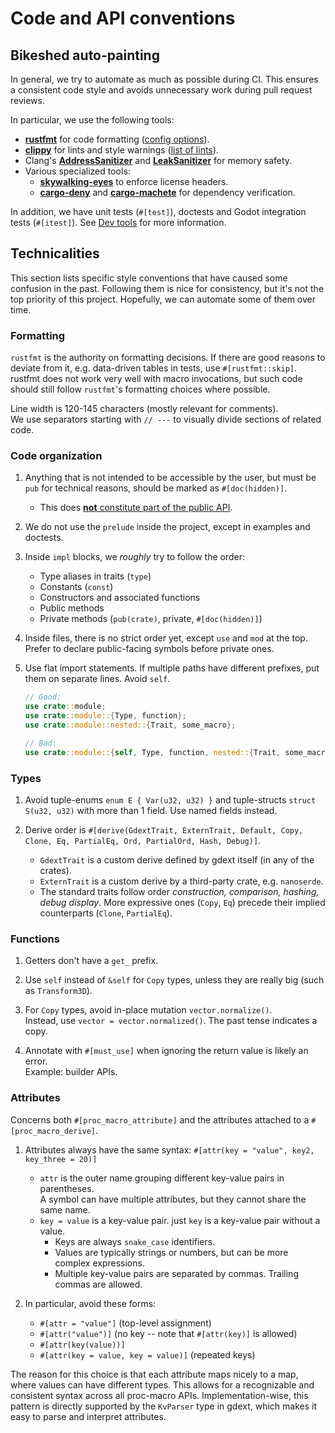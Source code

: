 <!--
  ~ Copyright (c) godot-rust; Bromeon and contributors.
  ~ This Source Code Form is subject to the terms of the Mozilla Public
  ~ License, v. 2.0. If a copy of the MPL was not distributed with this
  ~ file, You can obtain one at https://mozilla.org/MPL/2.0/.
-->

# Code and API conventions


<!-- toc -->

## Bikeshed auto-painting

In general, we try to automate as much as possible during CI. This ensures a consistent code style and avoids unnecessary work during
pull request reviews.

In particular, we use the following tools:

- [**rustfmt**] for code formatting ([config options][rustfmt-config]).
- [**clippy**] for lints and style warnings ([list of lints][clippy-lints]).
- Clang's [**AddressSanitizer**] and [**LeakSanitizer**] for memory safety.
- Various specialized tools:
  - [**skywalking-eyes**] to enforce license headers.
  - [**cargo-deny**] and [**cargo-machete**] for dependency verification.

In addition, we have unit tests (`#[test]`), doctests and Godot integration tests (`#[itest]`).
See [Dev tools] for more information.

[**AddressSanitizer**]: https://clang.llvm.org/docs/AddressSanitizer.html
[**cargo-deny**]: https://embarkstudios.github.io/cargo-deny
[**cargo-machete**]: https://github.com/bnjbvr/cargo-machete
[**clippy**]: https://doc.rust-lang.org/stable/clippy/usage.html
[**LeakSanitizer**]: https://clang.llvm.org/docs/LeakSanitizer.html
[**rustfmt**]: https://github.com/rust-lang/rustfmt
[**skywalking-eyes**]: https://github.com/apache/skywalking-eyes
[clippy-lints]: https://rust-lang.github.io/rust-clippy/master/index.html
[Dev tools]: dev-tools.md
[rustfmt-config]: https://rust-lang.github.io/rustfmt


## Technicalities

This section lists specific style conventions that have caused some confusion in the past.
Following them is nice for consistency, but it's not the top priority of this project. Hopefully, we can automate some of them over time.


### Formatting

`rustfmt` is the authority on formatting decisions. If there are good reasons to deviate from it, e.g. data-driven tables in tests,
use `#[rustfmt::skip]`. rustfmt does not work very well with macro invocations, but such code should still follow `rustfmt`'s
formatting choices where possible.

Line width is 120-145 characters (mostly relevant for comments).  
We use separators starting with  `// ---` to visually divide sections of related code.


### Code organization

1. Anything that is not intended to be accessible by the user, but must be `pub` for technical reasons, should be marked as `#[doc(hidden)]`.
   - This does [**not** constitute part of the public API][lib-public-api].

2. We do not use the `prelude` inside the project, except in examples and doctests.

3. Inside `impl` blocks, we _roughly_ try to follow the order:
   - Type aliases in traits (`type`)
   - Constants (`const`)
   - Constructors and associated functions
   - Public methods
   - Private methods (`pub(crate)`, private, `#[doc(hidden)]`)

4. Inside files, there is no strict order yet, except `use` and `mod` at the top. Prefer to declare public-facing symbols before private ones.

5. Use flat import statements. If multiple paths have different prefixes, put them on separate lines. Avoid `self`.
   ```rs
   // Good:
   use crate::module;
   use crate::module::{Type, function};
   use crate::module::nested::{Trait, some_macro};
   
   // Bad:
   use crate::module::{self, Type, function, nested::{Trait, some_macro}};
   ```


### Types

1. Avoid tuple-enums `enum E { Var(u32, u32) }` and tuple-structs `struct S(u32, u32)` with more than 1 field. Use named fields instead.

2. Derive order is `#[derive(GdextTrait, ExternTrait, Default, Copy, Clone, Eq, PartialEq, Ord, PartialOrd, Hash, Debug)]`.
   - `GdextTrait` is a custom derive defined by gdext itself (in any of the crates).
   - `ExternTrait` is a custom derive by a third-party crate, e.g. `nanoserde`.
   - The standard traits follow order _construction, comparison, hashing, debug display_.
     More expressive ones (`Copy`, `Eq`) precede their implied counterparts (`Clone`, `PartialEq`).


### Functions

1. Getters don't have a `get_` prefix.

2. Use `self` instead of `&self` for `Copy` types, unless they are really big (such as `Transform3D`).

3. For `Copy` types, avoid in-place mutation `vector.normalize()`.  
   Instead, use `vector = vector.normalized()`. The past tense indicates a copy.

4. Annotate with `#[must_use]` when ignoring the return value is likely an error.  
   Example: builder APIs.


### Attributes

Concerns both `#[proc_macro_attribute]` and the attributes attached to a `#[proc_macro_derive]`.

1. Attributes always have the same syntax: `#[attr(key = "value", key2, key_three = 20)]`
   - `attr` is the outer name grouping different key-value pairs in parentheses.  
     A symbol can have multiple attributes, but they cannot share the same name.
   - `key = value` is a key-value pair. just `key` is a key-value pair without a value.
     - Keys are always `snake_case` identifiers.  
     - Values are typically strings or numbers, but can be more complex expressions.
     - Multiple key-value pairs are separated by commas. Trailing commas are allowed.

2. In particular, avoid these forms:
   - `#[attr = "value"]` (top-level assignment)
   - `#[attr("value")]` (no key -- note that `#[attr(key)]` is allowed)
   - `#[attr(key(value))]`
   - `#[attr(key = value, key = value)]` (repeated keys)

The reason for this choice is that each attribute maps nicely to a map, where values can have different types.
This allows for a recognizable and consistent syntax across all proc-macro APIs. Implementation-wise, this pattern is
directly supported by the `KvParser` type in gdext, which makes it easy to parse and interpret attributes.


[lib-public-api]: https://godot-rust.github.io/docs/gdext/master/godot/#public-api
